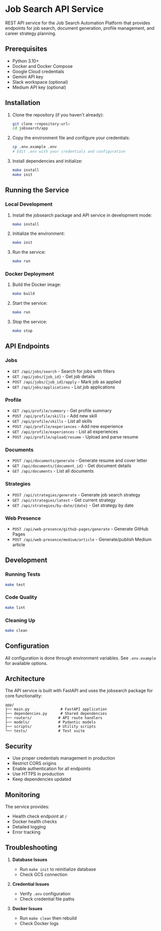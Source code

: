 # Job Search API Service

REST API service for the Job Search Automation Platform that provides endpoints for job search, document generation, profile management, and career strategy planning.

## Prerequisites

- Python 3.10+
- Docker and Docker Compose
- Google Cloud credentials
- Gemini API key
- Slack workspace (optional)
- Medium API key (optional)

## Installation

1. Clone the repository (if you haven't already):
   ```bash
   git clone <repository-url>
   cd jobsearch/app
   ```

2. Copy the environment file and configure your credentials:
   ```bash
   cp .env.example .env
   # Edit .env with your credentials and configuration
   ```

3. Install dependencies and initialize:
   ```bash
   make install
   make init
   ```

## Running the Service

### Local Development

1. Install the jobsearch package and API service in development mode:
   ```bash
   make install
   ```

2. Initialize the environment:
   ```bash
   make init
   ```

3. Run the service:
   ```bash
   make run
   ```

### Docker Deployment

1. Build the Docker image:
   ```bash
   make build
   ```

2. Start the service:
   ```bash
   make run
   ```

3. Stop the service:
   ```bash
   make stop
   ```

## API Endpoints

### Jobs

- `GET /api/jobs/search` - Search for jobs with filters
- `GET /api/jobs/{job_id}` - Get job details
- `POST /api/jobs/{job_id}/apply` - Mark job as applied
- `GET /api/jobs/applications` - List job applications

### Profile

- `GET /api/profile/summary` - Get profile summary
- `POST /api/profile/skills` - Add new skill
- `GET /api/profile/skills` - List all skills
- `POST /api/profile/experiences` - Add new experience
- `GET /api/profile/experiences` - List all experiences
- `POST /api/profile/upload/resume` - Upload and parse resume

### Documents

- `POST /api/documents/generate` - Generate resume and cover letter
- `GET /api/documents/{document_id}` - Get document details
- `GET /api/documents` - List all documents

### Strategies

- `POST /api/strategies/generate` - Generate job search strategy
- `GET /api/strategies/latest` - Get current strategy
- `GET /api/strategies/by-date/{date}` - Get strategy by date

### Web Presence

- `POST /api/web-presence/github-pages/generate` - Generate GitHub Pages
- `POST /api/web-presence/medium/article` - Generate/publish Medium article

## Development

### Running Tests

```bash
make test
```

### Code Quality

```bash
make lint
```

### Cleaning Up

```bash
make clean
```

## Configuration

All configuration is done through environment variables. See `.env.example` for available options.

## Architecture

The API service is built with FastAPI and uses the jobsearch package for core functionality:

```
app/
├── main.py              # FastAPI application
├── dependencies.py      # Shared dependencies
├── routers/            # API route handlers
├── models/             # Pydantic models
├── scripts/            # Utility scripts
└── tests/              # Test suite
```

## Security

- Use proper credentials management in production
- Restrict CORS origins
- Enable authentication for all endpoints
- Use HTTPS in production
- Keep dependencies updated

## Monitoring

The service provides:
- Health check endpoint at `/`
- Docker health checks
- Detailed logging
- Error tracking

## Troubleshooting

1. **Database Issues**
   - Run `make init` to reinitialize database
   - Check GCS connection

2. **Credential Issues**
   - Verify `.env` configuration
   - Check credential file paths

3. **Docker Issues**
   - Run `make clean` then rebuild
   - Check Docker logs